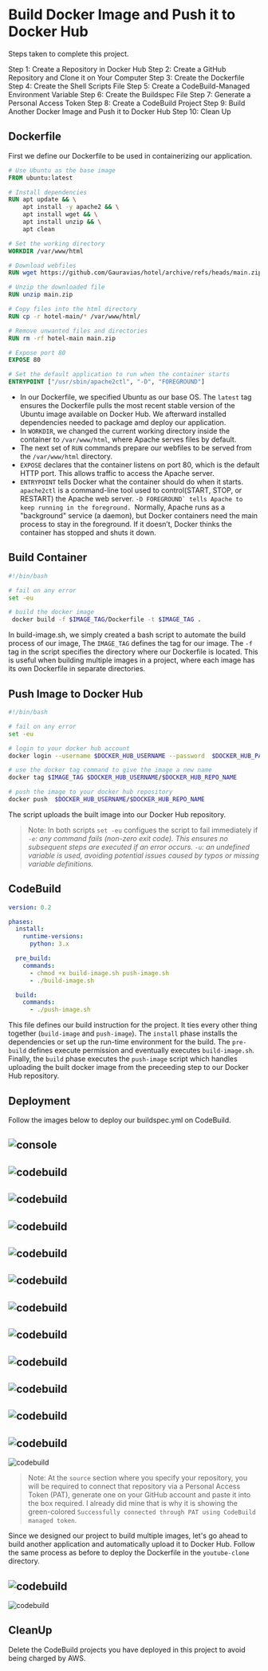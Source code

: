 # Build Docker Image and Push it to Docker Hub

Steps taken to complete this project.

Step 1: Create a Repository in Docker Hub
Step 2: Create a GitHub Repository and Clone it on Your Computer
Step 3: Create the Dockerfile
Step 4: Create the Shell Scripts File
Step 5: Create a CodeBuild-Managed Environment Variable
Step 6: Create the Buildspec File
Step 7: Generate a Personal Access Token
Step 8: Create a CodeBuild Project
Step 9: Build Another Docker Image and Push it to Docker Hub
Step 10: Clean Up

## Dockerfile

First we define our Dockerfile to be used in containerizing our application.

```dockerfile
# Use Ubuntu as the base image
FROM ubuntu:latest

# Install dependencies
RUN apt update && \
    apt install -y apache2 && \
    apt install wget && \
    apt install unzip && \
    apt clean

# Set the working directory
WORKDIR /var/www/html

# Download webfiles
RUN wget https://github.com/Gauravias/hotel/archive/refs/heads/main.zip

# Unzip the downloaded file
RUN unzip main.zip

# Copy files into the html directory
RUN cp -r hotel-main/* /var/www/html/

# Remove unwanted files and directories
RUN rm -rf hotel-main main.zip

# Expose port 80
EXPOSE 80

# Set the default application to run when the container starts
ENTRYPOINT ["/usr/sbin/apache2ctl", "-D", "FOREGROUND"]
```

- In our Dockerfile, we specified Ubuntu as our base OS. The `latest` tag ensures the Dockerfile pulls the most recent stable version of the Ubuntu image available on Docker Hub. We afterward installed dependencies needed to package amd deploy our application. 
- In `WORKDIR`, we changed the current working directory inside the container to `/var/www/html`, where Apache serves files by default.
- The next set of `RUN` commands prepare our webfiles to be served from the `/var/www/html` directory.
- `EXPOSE` declares that the container listens on port 80, which is the default HTTP port. This allows traffic to access the Apache server.
- `ENTRYPOINT` tells Docker what the container should do when it starts. `apache2ctl` is a command-line tool used to control(START, STOP, or RESTART) the Apache web server. ``-D FOREGROUND` tells Apache to keep running in the foreground. ``Normally, Apache runs as a "background" service (a daemon), but Docker containers need the main process to stay in the foreground. If it doesn’t, Docker thinks the container has stopped and shuts it down.

## Build Container

```bash
#!/bin/bash

# fail on any error
set -eu

# build the docker image
 docker build -f $IMAGE_TAG/Dockerfile -t $IMAGE_TAG .
```

In  build-image.sh, we simply created a bash script to automate the build process of our image, The `IMAGE_TAG` defines the tag for our image. The `-f` tag in the script specifies the directory where our Dockerfile is located. This is useful when building multiple images in a project, where each image has its own Dockerfile in separate directories.

## Push Image to Docker Hub

```bash
#!/bin/bash

# fail on any error
set -eu

# login to your docker hub account
docker login --username $DOCKER_HUB_USERNAME --password  $DOCKER_HUB_PASSWORD

# use the docker tag command to give the image a new name
docker tag $IMAGE_TAG $DOCKER_HUB_USERNAME/$DOCKER_HUB_REPO_NAME

# push the image to your docker hub repository
docker push  $DOCKER_HUB_USERNAME/$DOCKER_HUB_REPO_NAME
```

The script uploads the built image into our Docker Hub repository.

> Note: In both scripts `set -eu` configues the script to fail immediately if 
>*`-e`: any command fails (non-zero exit code). This ensures no subsequent steps are executed if an error occurs.*
>*`-u`: an undefined variable is used, avoiding potential issues caused by typos or missing variable definitions.*

## CodeBuild

```yaml
version: 0.2

phases:
  install:
    runtime-versions:
      python: 3.x

  pre_build:
    commands:
      - chmod +x build-image.sh push-image.sh
      - ./build-image.sh

  build:
    commands:
      - ./push-image.sh
```

This file defines our build instruction for the project. It ties every other thing together (`build-image` and `push-image`). The `install` phase installs the dependencies or set up the run-time environment for the build. The `pre-build` defines execute permission and eventually executes `build-image.sh`. Finally, the `build` phase executes the `push-image` script which handles uploading the built docker image from the preceeding step to  our Docker Hub repository.


## Deployment

Follow the images below to deploy our buildspec.yml on CodeBuild.

![console](images/codebuild-console.png)
---
![codebuild](images/1-create-build-project.png)
---
![codebuild](images/2-source.png)
---
![codebuild](images/3-webhook.png)
---
![codebuild](images/4-environment.png)
---
![codebuild](images/5-os.png)
---
![codebuild](images/6-env-variables.png)
---
![codebuild](images/7-buildspec.png)
---
![codebuild](images/8-create-build-project.png)
---
![codebuild](images/9-start-build.png)
---
![codebuild](images/10-monitor-build.png)
---
![codebuild](images/11-build-success.png)
---
![codebuild](images/12-docker-hub.png)


> Note: At the `source` section where you specify your repository, you will be required to connect that repository via a Personal Access Token (PAT), generate one on your GitHub account and paste it into the box required. I already did mine that is why it is showing the green-colored `Successfully connected through PAT using CodeBuild managed token`.

Since we designed our project to build multiple images, let's go ahead to build another application and automatically upload it to Docker Hub. Follow the same process as before to deploy the Dockerfile in the `youtube-clone` directory.

![codebuild](images/1-multi-build.png)
---
![codebuild](images/2-multi-build.png)

## CleanUp

Delete the CodeBuild projects you have deployed in this project to avoid being charged by AWS.


